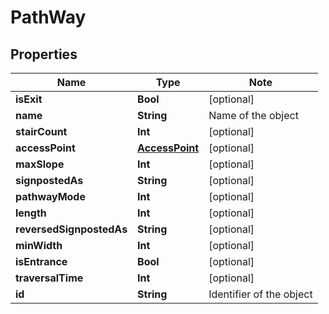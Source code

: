 
# PathWay

## Properties

Name | Type | Note
---- | ---- | ----
**isExit** | **Bool** | [optional] 
**name** | **String** | Name of the object 
**stairCount** | **Int** | [optional] 
**accessPoint** | [**AccessPoint**](AccessPoint.md) | [optional] 
**maxSlope** | **Int** | [optional] 
**signpostedAs** | **String** | [optional] 
**pathwayMode** | **Int** | [optional] 
**length** | **Int** | [optional] 
**reversedSignpostedAs** | **String** | [optional] 
**minWidth** | **Int** | [optional] 
**isEntrance** | **Bool** | [optional] 
**traversalTime** | **Int** | [optional] 
**id** | **String** | Identifier of the object 

